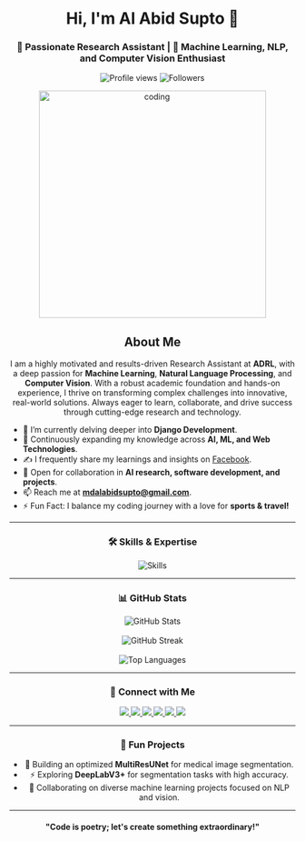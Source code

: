 <h1 align="center">Hi, I'm Al Abid Supto 👋</h1>

<h3 align="center">
🚀 Passionate Research Assistant | 🧠 Machine Learning, NLP, and Computer Vision Enthusiast
</h3>

<p align="center">
  <img src="https://komarev.com/ghpvc/?username=mrabid&label=Profile%20Views&color=blue&style=flat" alt="Profile views" /> 
  <img src="https://img.shields.io/github/followers/mrabid?label=Followers&style=social" alt="Followers" />
</p>

<div align="center">
  <img align="center" alt="coding" src="https://media.giphy.com/media/qgQUggAC3Pfv687qPC/giphy.gif" width="400"/>
</div>

<h2 align="center">About Me</h2>

<p align="center">
  I am a highly motivated and results-driven Research Assistant at <strong>ADRL</strong>, with a deep passion for <strong>Machine Learning</strong>, <strong>Natural Language Processing</strong>, and <strong>Computer Vision</strong>. 
  With a robust academic foundation and hands-on experience, I thrive on transforming complex challenges into innovative, real-world solutions. Always eager to learn, collaborate, and drive success through cutting-edge research and technology.
</p>

- 🔭 I’m currently delving deeper into **Django Development**.
- 🌱 Continuously expanding my knowledge across **AI, ML, and Web Technologies**.
- ✍️ I frequently share my learnings and insights on [Facebook](https://www.facebook.com/mdalabidsupto/).
- 💼 Open for collaboration in **AI research, software development, and projects**.
- 📫 Reach me at **mdalabidsupto@gmail.com**.
- ⚡ Fun Fact: I balance my coding journey with a love for **sports & travel!**

---

<h3 align="center">🛠️ Skills & Expertise</h3>
<p align="center">
  <img src="https://skillicons.dev/icons?i=python,tensorflow,pytorch,html,css,javascript,django,git,linux,flutter" alt="Skills" />
</p>

---

<h3 align="center">📊 GitHub Stats</h3>
<div align="center">
  <img align="center" src="https://github-readme-stats.vercel.app/api?username=mrabid&show_icons=true&theme=radical&count_private=true" alt="GitHub Stats" />
</div>
<br>
<div align="center">
  <img align="center" src="https://github-readme-streak-stats.herokuapp.com?user=mrabid&theme=radical&hide_border=true" alt="GitHub Streak" />
</div>
<br>
<div align="center">
  <img align="center" src="https://github-readme-stats.vercel.app/api/top-langs/?username=mrabid&theme=radical&layout=compact" alt="Top Languages" />
</div>

---

<h3 align="center">🔗 Connect with Me</h3>
<p align="center">
  <a href="https://linkedin.com/in/al-abid" target="_blank">
    <img src="https://img.shields.io/badge/-LinkedIn-blue?style=flat&logo=Linkedin&logoColor=white" />
  </a>
  <a href="https://dev.to/mrabid" target="_blank">
    <img src="https://img.shields.io/badge/-Dev.to-black?style=flat&logo=dev.to&logoColor=white" />
  </a>
  <a href="https://twitter.com/mr_alabids" target="_blank">
    <img src="https://img.shields.io/badge/-Twitter-blue?style=flat&logo=Twitter&logoColor=white" />
  </a>
  <a href="https://kaggle.com/mdalabidsupto" target="_blank">
    <img src="https://img.shields.io/badge/-Kaggle-blue?style=flat&logo=Kaggle&logoColor=white" />
  </a>
  <a href="https://medium.com/@mr.abid" target="_blank">
    <img src="https://img.shields.io/badge/-Medium-black?style=flat&logo=medium&logoColor=white" />
  </a>
  <a href="https://www.youtube.com/channel/ucum--uwuljuvh1x_pkxakoq" target="_blank">
    <img src="https://img.shields.io/badge/-YouTube-red?style=flat&logo=youtube&logoColor=white" />
  </a>
</p>

---

<h3 align="center">🌟 Fun Projects</h3>
<ul align="center">
  <li>🚀 Building an optimized <strong>MultiResUNet</strong> for medical image segmentation.</li>
  <li>⚡ Exploring <strong>DeepLabV3+</strong> for segmentation tasks with high accuracy.</li>
  <li>🌟 Collaborating on diverse machine learning projects focused on NLP and vision.</li>
</ul>

---

<h4 align="center">"Code is poetry; let's create something extraordinary!"</h4>
